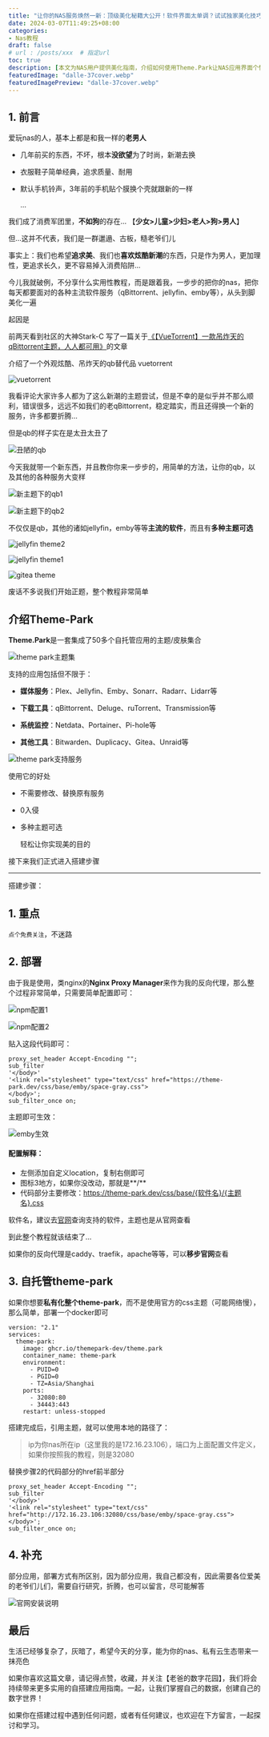 ```yaml
---
title: "让你的NAS服务焕然一新：顶级美化秘籍大公开！软件界面太单调？试试独家美化技巧"
date: 2024-03-07T11:49:25+08:00
categories:
- Nas教程
draft: false
# url : /posts/xxx  # 指定url
toc: true
description: [本文为NAS用户提供美化指南，介绍如何使用Theme.Park让NAS应用界面个性化，提升生活品质。]
featuredImage: "dalle-37cover.webp"
featuredImagePreview: "dalle-37cover.webp"
---
```



## 1. 前言

爱玩nas的人，基本上都是和我一样的**老男人**

- 几年前买的东西，不坏，根本**没欲望**为了时尚，新潮去换

- 衣服鞋子简单经典，追求质量、耐用

- 默认手机铃声，3年前的手机贴个膜换个壳就跟新的一样

  ...

我们成了消费军团里，**不如狗**的存在... 【**少女>儿童>少妇>老人>狗>男人**】

但...这并不代表，我们是一群邋遢、古板，糙老爷们儿

事实上：我们也希望**追求美**、我们也**喜欢炫酷新潮**的东西，只是作为男人，更加理性，更追求长久，更不容易掉入消费陷阱...



今儿我就破例，不分享什么实用性教程，而是跟着我，一步步的把你的nas，把你每天都要面对的各种主流软件服务（qBittorrent、jellyfin、emby等），从头到脚美化一遍



起因是

前两天看到社区的大神Stark-C 写了一篇关于[《【VueTorrent】一款吊炸天的qBittorrent主题，人人都可用》](https://post.smzdm.com/p/an9ero87/)的文章

介绍了一个外观炫酷、吊炸天的qb替代品 vuetorrent

![vuetorrent](image-20240307101249427.png)



我看评论大家许多人都为了这么新潮的主题尝试，但是不幸的是似乎并不那么顺利，错误很多，远远不如我们的老qBittorrent，稳定踏实，而且还得换一个新的服务，许多都要折腾...

但是qb的样子实在是太丑太丑了

![丑陋的qb](qbittorrent-light-boring.png)



今天我就带一个新东西，并且教你你来一步步的，用简单的方法，让你的qb，以及其他的各种服务大变样

![新主题下的qb1](image-20240307101705683.png)

![新主题下的qb2](image-20240307101712937.png)



不仅仅是qb，其他的诸如jellyfin，emby等等**主流的软件**，而且有**多种主题可选**

![jellyfin theme2](aquamarine.png)

![jellyfin theme1](hotline.png)



![gitea theme](image-20240307102215351.png)

废话不多说我们开始正题，整个教程非常简单



## 介绍Theme-Park

**Theme.Park**是一套集成了50多个自托管应用的主题/皮肤集合

![theme park主题集](image-20240307102744587.png)



支持的应用包括但不限于： 

- **媒体服务**：Plex、Jellyfin、Emby、Sonarr、Radarr、Lidarr等 

- **下载工具**：qBittorrent、Deluge、ruTorrent、Transmission等 

- **系统监控**：Netdata、Portainer、Pi-hole等

- **其他工具**：Bitwarden、Duplicacy、Gitea、Unraid等

  

![theme park支持服务](image-20240307102716779.png)

使用它的好处

- 不需要修改、替换原有服务

- 0入侵

- 多种主题可选

  轻松让你实现美的目的



接下来我们正式进入搭建步骤



---

搭建步骤：

## 1. 重点

`点个免费关注`，不迷路



## 2. 部署

由于我是使用，类nginx的**Nginx Proxy Manager**来作为我的反向代理，那么整个过程非常简单，只需要简单配置即可：

![npm配置1](image-20240307104028533.png)



![npm配置2](image-20240307104349244.png)



贴入这段代码即可：

```
proxy_set_header Accept-Encoding "";
sub_filter
'</body>'
'<link rel="stylesheet" type="text/css" href="https://theme-park.dev/css/base/emby/space-gray.css">
</body>';
sub_filter_once on;
```



主题即可生效：

![emby生效](image-20240307105119827.png)





#### 配置解释：

- 左侧添加自定义location，复制右侧即可
- 图标3地方，如果你没改动，那就是**/**
- 代码部分主要修改：https://theme-park.dev/css/base/{软件名}/{主题名}.css

软件名，建议去[官网](https://docs.theme-park.dev/)查询支持的软件，主题也是从官网查看

到此整个教程就该结束了...



如果你的反向代理是caddy、traefik，apache等等，可以**移步官网**查看

## 3. 自托管theme-park

如果你想要**私有化整个theme-park**，而不是使用官方的css主题（可能网络慢），那么简单，部署一个docker即可

```
version: "2.1"
services:
  theme-park:
    image: ghcr.io/themepark-dev/theme.park
    container_name: theme-park
    environment:
      - PUID=0
      - PGID=0
      - TZ=Asia/Shanghai
    ports:
      - 32080:80
      - 34443:443
    restart: unless-stopped
```



搭建完成后，引用主题，就可以使用本地的路径了：

> ip为你nas所在ip（这里我的是172.16.23.106），端口为上面配置文件定义，如果你按照我的教程，则是32080

替换步骤2的代码部分的href前半部分

```
proxy_set_header Accept-Encoding "";
sub_filter
'</body>'
'<link rel="stylesheet" type="text/css" href="http://172.16.23.106:32080/css/base/emby/space-gray.css">
</body>';
sub_filter_once on;
```



## 4. 补充

部分应用，部署方式有所区别，因为部分应用，我自己都没有，因此需要各位爱美的老爷们儿们，需要自行研究，折腾，也可以留言，尽可能解答

![官网安装说明](image-20240307110842871.png)

## 最后

生活已经够复杂了，灰暗了，希望今天的分享，能为你的nas、私有云生态带来一抹亮色

如果你喜欢这篇文章，请记得点赞，收藏，并关注【老爸的数字花园】，我们将会持续带来更多实用的自搭建应用指南。一起，让我们掌握自己的数据，创建自己的数字世界！

如果你在搭建过程中遇到任何问题，或者有任何建议，也欢迎在下方留言，一起探讨和学习。